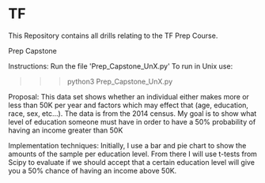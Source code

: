 # TF

This Repository contains all drills relating to the TF Prep Course.

Prep Capstone 

Instructions:
Run the file 'Prep_Capstone_UnX.py'
To run in Unix use:
>>>python3 Prep_Capstone_UnX.py

Proposal:
This data set shows whether an individual either makes more or less than 50K per year and factors which may effect that (age, education, race, sex, etc…). The data is from the 2014 census.
My goal is to show what level of education someone must have in order to have a 50% probability of having an income greater than 50K

Implementation techniques:
Initially, I use a bar and pie chart to show the amounts of the sample per education level. From there I will use t-tests from Scipy to evaluate if we should accept that a certain education level will give you a 50% chance of having an income above 50K.    
